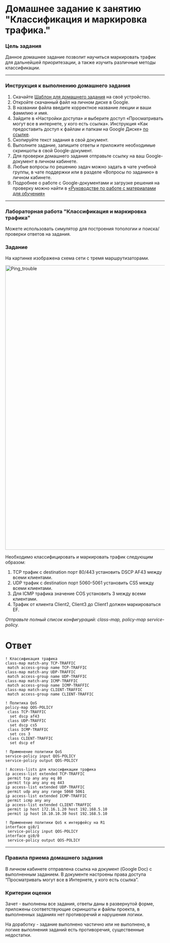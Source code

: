 # Домашнее задание к занятию "Классификация и маркировка трафика."

### Цель задания

Данное домашнее задание позволит научиться маркировать трафик для дальнейшей приоритезации, а также изучить различные методы классификации.

------

### Инструкция к выполнению домашнего задания

1. Скачайте [Шаблон для домашнего задания](https://u.netology.ru/backend/uploads/lms/content_assets/file/281/%D0%A1%D0%94%D0%95%D0%9B%D0%90%D0%99%D0%A2%D0%95_%D0%9A%D0%9E%D0%9F%D0%98%D0%AE_-_%D0%A8%D0%B0%D0%B1%D0%BB%D0%BE%D0%BD_%D0%B4%D0%BB%D1%8F_%D0%B4%D0%BE%D0%BC%D0%B0%D1%88%D0%BD%D0%B5%D0%B3%D0%BE_%D0%B7%D0%B0%D0%B4%D0%B0%D0%BD%D0%B8%D1%8F_1.1._%D0%9D%D0%B0%D0%B7%D0%B2%D0%B0%D0%BD%D0%B8%D0%B5_%D0%BB%D0%B5%D0%BA%D1%86%D0%B8%D0%B8_-_%D0%A4%D0%B0%D0%BC%D0%B8%D0%BB%D0%B8%D1%8F_%D0%98%D0%BC%D1%8F.docx) на своё устройство.
2. Откройте скачанный файл на личном диске в Google.
3. В названии файла введите корректное название лекции и ваши фамилию и имя.
4. Зайдите в «Настройки доступа» и выберите доступ «Просматривать могут все в интернете, у кого есть ссылка». Инструкция «Как предоставить доступ к файлам и папкам на Google Диске» [по ссылке](https://support.google.com/docs/answer/2494822?hl=ru&co=GENIE.Platform%3DDesktop).
5. Скопируйте текст задания в свой документ.
6. Выполните задание, запишите ответы и приложите необходимые скриншоты в свой Google-документ.
7. Для проверки домашнего задания отправьте ссылку на ваш Google-документ в личном кабинете.
8. Любые вопросы по решению задач можно задать в чате учебной группы, в чате поддержки или в разделе «Вопросы по заданию» в личном кабинете.
9. Подробнее о работе с Google-документами и загрузке решения на проверку можно найти в [«Руководстве по работе с материалами для обучения»](https://l.netology.ru/instruktsiya-po-materialami-dlya-obucheniya)

---

### Лабораторная работа "Классификация и маркировка трафика"

Можете использовать симулятор для построения топологии и поиска/проверки ответов на задания. 

### Задание

На картинке изображена схема сети с тремя маршрутизаторами.

<img width="900" alt="Ping_trouble" src="https://user-images.githubusercontent.com/85602495/169475092-354046d6-f69c-4572-a2aa-4e86f0df9fa6.PNG">

Необходимо классифицировать и маркировать трафик следующим образом:
1) TCP трафик с destination порт 80/443 установить DSCP AF43 между всеми клиентами.
2) UDP трафик с destination порт 5060-5061 установить CS5 между всеми клиентами.
3) Для ICMP трафика значение COS установить 3 между всеми клиентами.
4) Трафик от клиента Client2, Client3 до Client1 должен маркироваться EF.

*Отправьте полный список конфигураций: class-map, policy-map service-policy.*
# Ответ 
```
! Классификация трафика
class-map match-any TCP-TRAFFIC
 match access-group name TCP-TRAFFIC
class-map match-any UDP-TRAFFIC
 match access-group name UDP-TRAFFIC
class-map match-any ICMP-TRAFFIC
 match access-group name ICMP-TRAFFIC
class-map match-any CLIENT-TRAFFIC
 match access-group name CLIENT-TRAFFIC

! Политика QoS
policy-map QOS-POLICY
 class TCP-TRAFFIC
  set dscp af43
 class UDP-TRAFFIC
  set dscp cs5
 class ICMP-TRAFFIC
  set cos 3
 class CLIENT-TRAFFIC
  set dscp ef

! Применение политики QoS
service-policy input QOS-POLICY
service-policy output QOS-POLICY

! Access-lists для классификации трафика
ip access-list extended TCP-TRAFFIC
 permit tcp any any eq 80
 permit tcp any any eq 443
ip access-list extended UDP-TRAFFIC
 permit udp any any range 5060 5061
ip access-list extended ICMP-TRAFFIC
 permit icmp any any
ip access-list extended CLIENT-TRAFFIC
 permit ip host 172.16.1.20 host 192.168.5.10
 permit ip host 10.10.10.30 host 192.168.5.10

! Применение политики QoS к интерфейсу на R1
interface gi0/1
 service-policy input QOS-POLICY
interface gi0/0
 service-policy output QOS-POLICY
```
------

### Правила приема домашнего задания

В личном кабинете отправлена ссылка на документ (Google Doc) с выполненным заданием. В документе настроены права доступа “Просматривать могут все в Интернете, у кого есть ссылка”.

### Критерии оценки

Зачет - выполнены все задания, ответы даны в развернутой форме, приложены соответствующие скриншоты и файлы проекта, в выполненных заданиях нет противоречий и нарушения логики.

На доработку - задание выполнено частично или не выполнено, в логике выполнения заданий есть противоречия, существенные недостатки.
